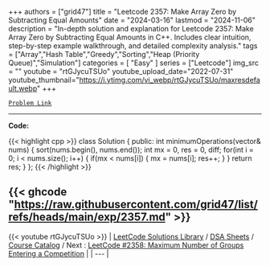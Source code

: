 
+++
authors = ["grid47"]
title = "Leetcode 2357: Make Array Zero by Subtracting Equal Amounts"
date = "2024-03-16"
lastmod = "2024-11-06"
description = "In-depth solution and explanation for Leetcode 2357: Make Array Zero by Subtracting Equal Amounts in C++. Includes clear intuition, step-by-step example walkthrough, and detailed complexity analysis."
tags = ["Array","Hash Table","Greedy","Sorting","Heap (Priority Queue)","Simulation"]
categories = [
    "Easy"
]
series = ["Leetcode"]
img_src = ""
youtube = "rtGJycuTSUo"
youtube_upload_date="2022-07-31"
youtube_thumbnail="https://i.ytimg.com/vi_webp/rtGJycuTSUo/maxresdefault.webp"
+++



[`Problem Link`](https://leetcode.com/problems/make-array-zero-by-subtracting-equal-amounts/description/)

---
**Code:**

{{< highlight cpp >}}
class Solution {
public:
    int minimumOperations(vector<int>& nums) {
        sort(nums.begin(), nums.end());
        int mx = 0, res = 0, diff;
        for(int i = 0; i < nums.size(); i++) {
            if(mx < nums[i]) {
                mx = nums[i];
                res++;
            }
        }
        return res;
    }
};
{{< /highlight >}}

{{< ghcode "https://raw.githubusercontent.com/grid47/list/refs/heads/main/exp/2357.md" >}}
---
{{< youtube rtGJycuTSUo >}}
| [LeetCode Solutions Library](https://grid47.xyz/leetcode/) / [DSA Sheets](https://grid47.xyz/sheets/) / [Course Catalog](https://grid47.xyz/courses/) / Next : [LeetCode #2358: Maximum Number of Groups Entering a Competition](https://grid47.xyz/leetcode/solution-2358-maximum-number-of-groups-entering-a-competition/) |
| --- |
